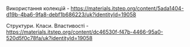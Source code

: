 Використання колекцій - https://materials.itstep.org/content/5ada1404-d19b-4ba6-9fa8-debf1b686223/uk?identityId=19058

Структури. Класи. Властивості - https://materials.itstep.org/content/dc46530f-f47b-4466-95a0-520d5f0c78fa/uk?identityId=19058
